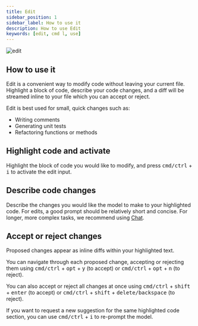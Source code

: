 ```yaml
---
title: Edit
sidebar_position: 1
sidebar_label: How to use it
description: How to use Edit
keywords: [edit, cmd l, use]
---
```


![edit](/img/edit.gif)

## How to use it

Edit is a convenient way to modify code without leaving your current file. Highlight a block of code, describe your code changes, and a diff will be streamed inline to your file which you can accept or reject.

Edit is best used for small, quick changes such as:

- Writing comments
- Generating unit tests
- Refactoring functions or methods

## Highlight code and activate

Highlight the block of code you would like to modify, and press <kbd>cmd/ctrl</kbd> + <kbd>i</kbd> to activate the edit input.

## Describe code changes

Describe the changes you would like the model to make to your highlighted code. For edits, a good prompt should be relatively short and concise. For longer, more complex tasks, we recommend using [Chat](../chat/how-to-use-it.md).

## Accept or reject changes

Proposed changes appear as inline diffs within your highlighted text.

You can navigate through each proposed change, accepting or rejecting them using <kbd>cmd/ctrl</kbd> + <kbd>opt</kbd> + <kbd>y</kbd> (to accept) or <kbd>cmd/ctrl</kbd> + <kbd>opt</kbd> + <kbd>n</kbd> (to reject).

You can also accept or reject all changes at once using <kbd>cmd/ctrl</kbd> + <kbd>shift</kbd> + <kbd>enter</kbd> (to accept) or <kbd>cmd/ctrl</kbd> + <kbd>shift</kbd> + <kbd>delete/backspace</kbd> (to reject).

If you want to request a new suggestion for the same highlighted code section, you can use <kbd>cmd/ctrl</kbd> + <kbd>i</kbd> to re-prompt the model.
